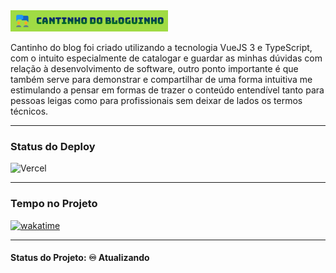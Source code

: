 <img src="img-readme/Cantinho-do-Bloguinho-title.png" width="50%">

<p>Cantinho do blog foi criado utilizando a tecnologia VueJS 3 e TypeScript, com o intuito especialmente de catalogar e guardar as minhas dúvidas com relação à desenvolvimento de software, outro ponto importante é que também serve para demonstrar e compartilhar de uma forma intuitiva me estimulando a pensar em formas de trazer o conteúdo entendível tanto para pessoas leigas como para profissionais sem deixar de lados os termos técnicos.</p>

<hr>

<h3>Status do Deploy</h3>

![Vercel](https://vercelbadge.vercel.app/api/EdiJunior88/cantinho_do_bloguinho?style=for-the-badge)

<hr>

<h3>Tempo no Projeto</h3>

<p>
 <a href="https://wakatime.com/badge/github/EdiJunior88/cantinho_do_bloguinho">
  <img src="https://wakatime.com/badge/github/EdiJunior88/cantinho_do_bloguinho.svg" alt="wakatime">
 </a>
</p>

<hr>

<h4><b>Status do Projeto:</b> ♾️ Atualizando</h4>
